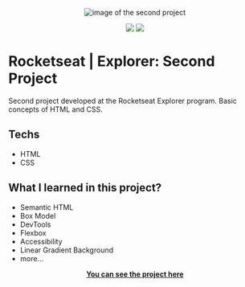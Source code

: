 <p align="center">
  <picture>
    <img src="https://i.ibb.co/F5n855v/project2.png" alt="image of the second project">
  <picture/>
</p>

<div align="center" dir="auto">
  <picture>
    <img
      src="https://img.shields.io/badge/HTML5-E34F26?style=for-the-badge&logo=html5&logoColor=white"
      style="max-width: 100%"
    />
  </picture>
  <picture>
    <img
      src="https://img.shields.io/badge/CSS3-1572B6?style=for-the-badge&logo=css3&logoColor=white"
      style="max-width: 100%"
    />
  </picture>
</div>


<h1>Rocketseat | Explorer: Second Project</h1>


Second project developed at the Rocketseat Explorer program.
Basic concepts of HTML and CSS.


## Techs

- HTML
- CSS

## What I learned in this project? 

- Semantic HTML
- Box Model
- DevTools
- Flexbox
- Accessibility
- Linear Gradient Background
- more...

<p align="center">
  <a
    href="https://fabioszam.github.io/rocketseat-explorer-project02/"
    target="_blank"
  >
    <strong>You can see the project here</strong>
  </a>
</p>
